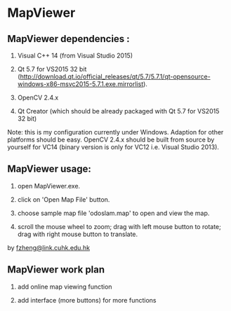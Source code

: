 # MapViewer

## MapViewer dependencies :

1. Visual C++ 14 (from Visual Studio 2015)

2. Qt 5.7 for VS2015 32 bit (http://download.qt.io/official_releases/qt/5.7/5.7.1/qt-opensource-windows-x86-msvc2015-5.7.1.exe.mirrorlist).

3. OpenCV 2.4.x 

4. Qt Creator (which should be already packaged with  Qt 5.7 for VS2015 32 bit)

Note: this is my configuration currently under Windows. Adaption for other platforms should be easy. OpenCV 2.4.x should be built from source by yourself for VC14 (binary version is only for VC12 i.e. Visual Studio 2013).



## MapViewer usage:

1. open MapViewer.exe.

2. click on 'Open Map File' button.

3. choose sample map file 'odoslam.map' to open and view the map.

4. scroll the mouse wheel to zoom; drag with left mouse button to rotate; drag with right mouse button to translate.

by fzheng@link.cuhk.edu.hk

## MapViewer work plan

1. add online map viewing function

2. add interface (more buttons) for more functions
